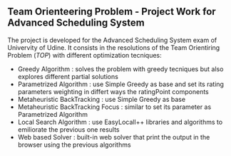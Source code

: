 ## Team Orienteering Problem - Project Work for Advanced Scheduling System

The project is developed for the Advanced Scheduling System exam of Univervity of Udine. It consists in the resolutions of the Team Orientiring Problem (_TOP_) with different optimization tecniques:
+ Greedy Algorithm : solves the problem with greedy tecniques but also explores different partial solutions 
+ Parametrized Algorithm : use Simple Greedy as base and set its rating parameters weighting in differt ways the ratingPoint components 
+ Metaheuristic BackTracking : use Simple Greedy as base 
+ Metaheuristic BackTracking Focus : similar to set its parameter as Parametrized Algorithm
+ Local Search Algorithm : use EasyLocall++ libraries and algorithms to emiliorate the previous one results
+ Web based Solver : built-in web solver that print the output in the browser using the previous algorithms
